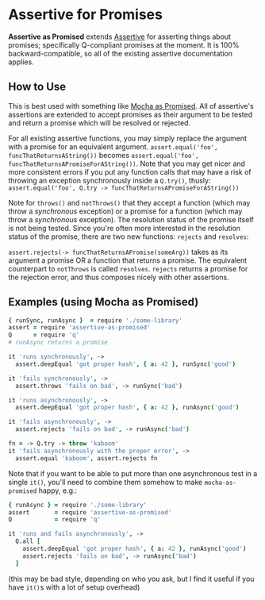 # Assertive for Promises

**Assertive as Promised** extends [Assertive][assertive] for asserting things
about promises; specifically Q-compliant promises at the moment.  It is 100%
backward-compatible, so all of the existing assertive documentation applies.

## How to Use

This is best used with something like [Mocha as Promised][].  All of
assertive's assertions are extended to accept promises as their argument to be
tested and return a promise which will be resolved or rejected.

For all existing assertive functions, you may simply replace the
argument with a promise for an equivalent argument.
`assert.equal('foo', funcThatReturnsAString())` becomes
`assert.equal('foo', funcThatReturnsAPromiseForAString())`.  Note that you may
get nicer and more consistent errors if you put any function calls that may
have a risk of throwing an exception synchronously inside a `Q.try()`, thusly:
`assert.equal('foo', Q.try -> funcThatReturnsAPromiseForAString())`

Note for `throws()` and `notThrows()` that they accept a function (which may
throw a *synchronous* exception) or a promise for a function (which
may throw a *synchronous* exception).  The resolution status of the promise
itself is not being tested.  Since you're often more interested in the
resolution status of the promise, there are two new functions:
`rejects` and `resolves`:

`assert.rejects(-> funcThatReturnsAPromise(someArg))` takes as its
argument a promise OR a function that returns a promise.  The equivalent
counterpart to `notThrows` is called `resolves`.  `rejects` returns a promise
for the rejection error, and thus composes nicely with other assertions.

## Examples (using Mocha as Promised)

```coffee
{ runSync, runAsync }  = require './some-library'
assert = require 'assertive-as-promised'
Q      = require 'q'
# runAsync returns a promise

it 'runs synchronously', ->
  assert.deepEqual 'got proper hash', { a: 42 }, runSync('good')

it 'fails synchronously', ->
  assert.throws 'fails on bad', -> runSync('bad')

it 'runs asynchronously', ->
  assert.deepEqual 'got proper hash', { a: 42 }, runAsync('good')

it 'fails asynchronously', ->
  assert.rejects 'fails on bad', -> runAsync('bad')

fn = -> Q.try -> throw 'kaboom'
it 'fails asynchronously with the proper error', ->
  assert.equal 'kaboom', assert.rejects fn
```

Note that if you want to be able to put more than one asynchronous test in a
single `it()`, you'll need to combine them somehow to make `mocha-as-promised`
happy, e.g.:

```coffee
{ runAsync } = require './some-library'
assert       = require 'assertive-as-promised'
Q            = require 'q'

it 'runs and fails asynchronously', ->
  Q.all [
    assert.deepEqual 'got proper hash', { a: 42 }, runAsync('good')
    assert.rejects 'fails on bad', -> runAsync('bad')
  ]
```

(this may be bad style, depending on who you ask, but I find it useful if you
have `it()`s with a lot of setup overhead)

[assertive]: https://github.com/groupon/assertive
[Mocha as Promised]: https://github.com/domenic/mocha-as-promised
